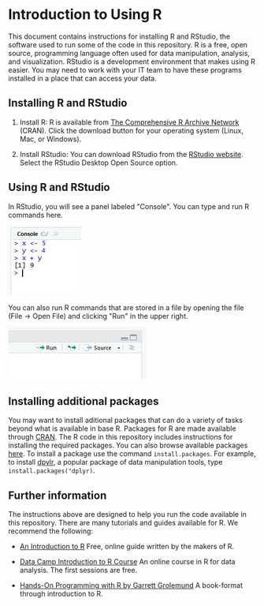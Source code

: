# Introduction to Using R

This document contains instructions for installing R and RStudio, the software used to run some of the code in this repository. R is a free, open source, programming language often used for data manipulation, analysis, and visualization. RStudio is a development environment that makes using R easier. You may need to work with your IT team to have these programs installed in a place that can access your data.

## Installing R and RStudio

1. Install R: R is available from [The Comprehensive R Archive Network](https://cran.r-project.org/) (CRAN). Click the download button for your operating system (Linux, Mac, or Windows). 

2. Install RStudio: You can download RStudio from the [RStudio website](https://www.rstudio.com/products/rstudio/download/). Select the RStudio Desktop Open Source option. 

## Using R and RStudio

In RStudio, you will see a panel labeled "Console". You can type and run R commands here. 

![RStudio console](r_console.jpg)

You can also run R commands that are stored in a file by opening the file (File -> Open File) and clicking "Run" in the upper right.

![Run in RStudio](r_run.jpg)

## Installing additional packages

You may want to install aditional packages that can do a variety of tasks beyond what is available in base R. Packages for R are made available through [CRAN](https://cran.r-project.org/). The R code in this repository includes instructions for installing the required packages. You can also browse available packages [here](https://cran.r-project.org/web/packages/).  To install a package use the command `install.packages`. For example, to install [dpylr](https://dplyr.tidyverse.org/), a popular package of data manipulation tools, type `install.packages("dplyr)`.

## Further information

The instructions above are designed to help you run the code available in this repository. There are  many tutorials and guides available for R. We recommend the following:

- [An Introduction to R](https://cran.r-project.org/doc/manuals/R-intro.pdf) Free, online guide written by the makers of R.

- [Data Camp Introduction to R Course](https://www.datacamp.com/courses/free-introduction-to-r) An online course in R for data analysis. The first sessions are free.

- [Hands-On Programming with R by Garrett Grolemund](https://www.amazon.com/dp/1449359019/ref=cm_sw_su_dp) A book-format through introduction to R.
